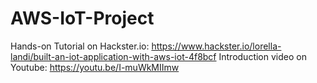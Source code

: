 # AWS-IoT-Project
Hands-on Tutorial on Hackster.io: https://www.hackster.io/lorella-landi/built-an-iot-application-with-aws-iot-4f8bcf
Introduction video on Youtube: https://youtu.be/I-muWkMIImw
